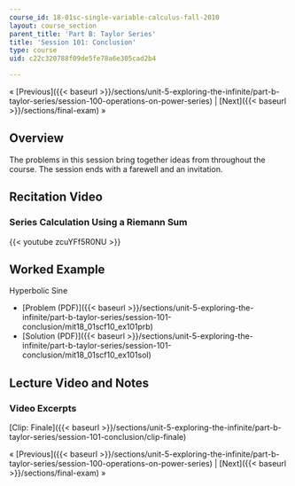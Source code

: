 ```yaml
---
course_id: 18-01sc-single-variable-calculus-fall-2010
layout: course_section
parent_title: 'Part B: Taylor Series'
title: 'Session 101: Conclusion'
type: course
uid: c22c320788f09de5fe78a6e305cad2b4

---
```


« [Previous]({{< baseurl >}}/sections/unit-5-exploring-the-infinite/part-b-taylor-series/session-100-operations-on-power-series) | [Next]({{< baseurl >}}/sections/final-exam) »

Overview
--------

The problems in this session bring together ideas from throughout the course. The session ends with a farewell and an invitation.

Recitation Video
----------------

### Series Calculation Using a Riemann Sum

{{< youtube zcuYFf5R0NU >}}

Worked Example
--------------

Hyperbolic Sine

*   [Problem (PDF)]({{< baseurl >}}/sections/unit-5-exploring-the-infinite/part-b-taylor-series/session-101-conclusion/mit18_01scf10_ex101prb)
*   [Solution (PDF)]({{< baseurl >}}/sections/unit-5-exploring-the-infinite/part-b-taylor-series/session-101-conclusion/mit18_01scf10_ex101sol)

Lecture Video and Notes
-----------------------

### Video Excerpts

[Clip: Finale]({{< baseurl >}}/sections/unit-5-exploring-the-infinite/part-b-taylor-series/session-101-conclusion/clip-finale)

« [Previous]({{< baseurl >}}/sections/unit-5-exploring-the-infinite/part-b-taylor-series/session-100-operations-on-power-series) | [Next]({{< baseurl >}}/sections/final-exam) »